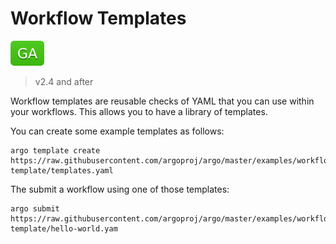 # Workflow Templates

![GA](assets/ga.svg)

> v2.4 and after

Workflow templates are reusable checks of YAML that you can use within your workflows. This allows you to have a library of templates.

You can create some example templates as follows:

```
argo template create https://raw.githubusercontent.com/argoproj/argo/master/examples/workflow-template/templates.yaml
```

The submit a workflow using one of those templates:

```
argo submit https://raw.githubusercontent.com/argoproj/argo/master/examples/workflow-template/hello-world.yam
```